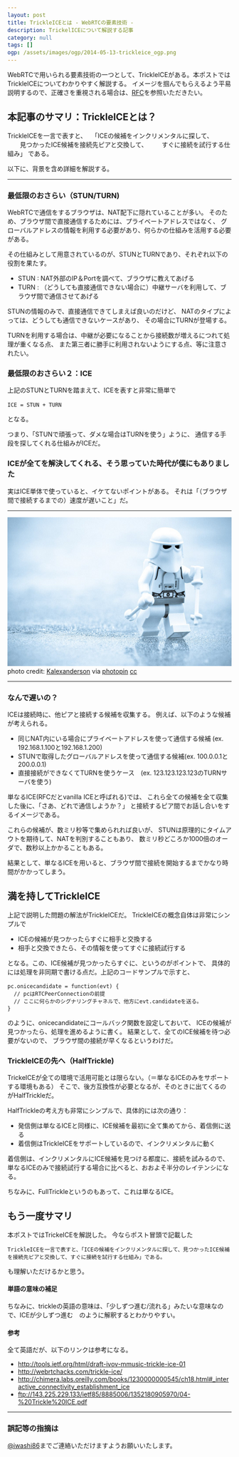 ```yaml
---
layout: post
title: TrickleICEとは - WebRTCの要素技術 -
description: TrickelICEについて解説する記事
category: null
tags: []
ogp: /assets/images/ogp/2014-05-13-trickleice_ogp.png
---
```


WebRTCで用いられる要素技術の一つとして、TrickleICEがある。本ポストではTrickleICEについてわかりやすく解説する。
イメージを掴んでもらえるよう平易説明するので、正確さを重視される場合は、[RFC](http://tools.ietf.org/html/draft-ivov-mmusic-trickle-ice-01)を参照いただきたい。

## 本記事のサマリ：TrickleICEとは？
TrickleICEを一言で表すと、
　「ICEの候補をインクリメンタルに探して、
　　見つかったICE候補を接続先ピアと交換して、
　　すぐに接続を試行する仕組み」
である。

以下に、背景を含め詳細を解説する。

<script async src="//pagead2.googlesyndication.com/pagead/js/adsbygoogle.js"></script>
<!-- iwashico_middle -->
<ins class="adsbygoogle"
     style="display:block"
     data-ad-client="ca-pub-4737755123993145"
     data-ad-slot="6593095118"
     data-ad-format="auto"></ins>
<script>
(adsbygoogle = window.adsbygoogle || []).push({});
</script>

------

### 最低限のおさらい（STUN/TURN)
WebRTCで通信をするブラウザは、NAT配下に隠れていることが多い。
そのため、ブラウザ間で直接通信するためには、プライベートアドレスではなく、
グローバルアドレスの情報を利用する必要があり、何らかの仕組みを活用する必要がある。

その仕組みとして用意されているのが、STUNとTURNであり、それぞれ以下の役割を果たす。

- STUN : NAT外部のIP＆Portを調べて、ブラウザに教えてあげる
- TURN : （どうしても直接通信できない場合に）中継サーバを利用して、ブラウザ間で通信させてあげる

STUNの情報のみで、直接通信できてしまえば良いのだけど、
NATのタイプによっては、どうしても通信できないケースがあり、
その場合にTURNが登場する。

TURNを利用する場合は、中継が必要になることから接続数が増えるにつれて処理が重くなる点、
また第三者に勝手に利用されないようにする点、等に注意されたい。

### 最低限のおさらい２：ICE
上記のSTUNとTURNを踏まえて、ICEを表すと非常に簡単で

`ICE = STUN + TURN`

となる。

つまり、「STUNで頑張って、ダメな場合はTURNを使う」ように、
通信する手段を探してくれる仕組みがICEだ。


### ICEが全てを解決してくれる、そう思っていた時代が僕にもありました
実はICE単体で使っていると、イケてないポイントがある。
それは「（ブラウザ間で接続するまでの）速度が遅いこと」だ。


----
<img src="/assets/images/medium_6735333641.jpg" alt="ice image" class="img-responsive">
photo credit: <a href="http://www.flickr.com/photos/kalexanderson/6735333641/">Kalexanderson</a> via <a href="http://photopin.com">photopin</a> <a href="http://creativecommons.org/licenses/by-nc-sa/2.0/">cc</a>

----

### なんで遅いの？
ICEは接続時に、他ピアと接続する候補を収集する。
例えば、以下のような候補が考えられる。

- 同じNAT内にいる場合にプライベートアドレスを使って通信する候補 (ex. 192.168.1.100と192.168.1.200)
- STUNで取得したグローバルアドレスを使って通信する候補(ex. 100.0.0.1と200.0.0.1)
- 直接接続ができなくてTURNを使うケース　(ex. 123.123.123.123のTURNサーバを使う)

単なるICE(RFCだとvanilla ICEと呼ばれる)では、
これら全ての候補を全て収集した後に、「さあ、どれで通信しようか？」
と接続するピア間でお話し合いをするイメージである。

これらの候補が、数ミリ秒等で集められれば良いが、
STUNは原理的にタイムアウトを期待して、NATを判別することもあり、
数ミリ秒どころか1000倍のオーダで、数秒以上かかることもある。

結果として、単なるICEを用いると、ブラウザ間で接続を開始するまでかなり時間がかかってしまう。

## 満を持してTrickleICE
上記で説明した問題の解法がTrickleICEだ。
TrickleICEの概念自体は非常にシンプルで

- ICEの候補が見つかったらすぐに相手と交換する
- 相手と交換できたら、その情報を使ってすぐに接続試行する

となる。この、ICE候補が見つかったらすぐに、というのがポイントで、
具体的には処理を非同期で書ける点だ。上記のコードサンプルで示すと、

```
pc.onicecandidate = function(evt) {
  // pcはRTCPeerConnectionの前提
  // ここに何らかのシグナリングチャネルで、他方にevt.candidateを送る。
}
```

のように、onicecandidateにコールバック関数を設定しておいて、
ICEの候補が見つかったら、処理を進めるように書く。
結果として、全てのICE候補を待つ必要がないので、
ブラウザ間の接続が早くなるというわけだ。

### TrickleICEの先へ（HalfTrickle)
TrickeICEが全ての環境で活用可能とは限らない。（＝単なるICEのみをサポートする環境もある）
そこで、後方互換性が必要となるが、そのときに出てくるのがHalfTrickleだ。

HalfTrickleの考え方も非常にシンプルで、具体的には次の通り：

- 発信側は単なるICEと同様に、ICE候補を最初に全て集めてから、着信側に送る
- 着信側はTrickleICEをサポートしているので、インクリメンタルに動く

着信側は、インクリメンタルにICE候補を見つける都度に、接続を試みるので、
単なるICEのみで接続試行する場合に比べると、おおよそ半分のレイテンシになる。

ちなみに、FullTrickleというのもあって、これは単なるICE。

## もう一度サマリ
本ポストではTrickeICEを解説した。
今ならポスト冒頭で記載した

```
TrickleICEを一言で表すと、「ICEの候補をインクリメンタルに探して、見つかったICE候補を接続先ピアと交換して、すぐに接続を試行する仕組み」である。
```

も理解いただけるかと思う。

#### 単語の意味の補足
ちなみに、trickleの英語の意味は、「少しずつ進む/流れる」みたいな意味なので、ICEが少しずつ進む　のように解釈するとわかりやすい。

#### 参考
全て英語だが、以下のリンクは参考になる。

- <http://tools.ietf.org/html/draft-ivov-mmusic-trickle-ice-01>
- <http://webrtchacks.com/trickle-ice/>
- <http://chimera.labs.oreilly.com/books/1230000000545/ch18.html#_interactive_connectivity_establishment_ice>
- <ftp://143.225.229.133/ietf85/8885006/1352180905970/04-%20Trickle%20ICE.pdf>

-----

### 誤記等の指摘は
[@iwashi86](https://twitter.com/iwashi86)までご連絡いただけますようお願いいたします。
 